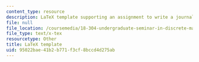 ```yaml
---
content_type: resource
description: LaTeX template supporting an assignment to write a journal article.
file: null
file_location: /coursemedia/18-304-undergraduate-seminar-in-discrete-mathematics-spring-2015/95022bae41b2b771f3cf8bccd4d275ab_template.tex
file_type: text/x-tex
resourcetype: Other
title: LaTeX template
uid: 95022bae-41b2-b771-f3cf-8bccd4d275ab
---
```

